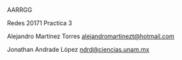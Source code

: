 AARRGG

Redes 20171 Practica 3

Alejandro Martínez Torres alejandromartinezt@hotmail.com

Jonathan Andrade López ndrd@ciencias.unam.mx
